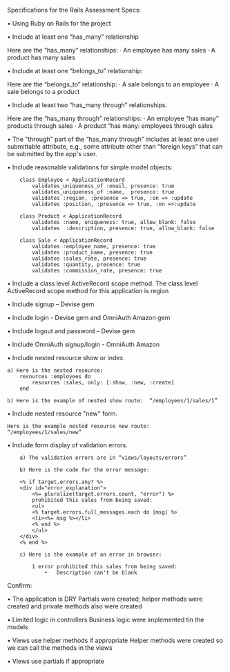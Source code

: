 Specifications for the Rails Assessment Specs:

•   Using Ruby on Rails for the project

•   Include at least one “has_many” relationship

Here are the “has_many” relationships:
    ·	An employee has many sales
    ·	A product has many sales

•   Include at least one “belongs_to” relationship:

Here are the “belongs_to” relationship:
    ·	A sale belongs to an employee
    ·	A sale belongs to a product

•   Include at least two “has_many through” relationships.

Here are the “has_many through” relationships:
    ·	An employee “has many” products through sales
    ·	A product “has many: employees through sales

•   The "through" part of the “has_many through” includes at least one user submittable attribute, e.g., some attribute other than “foreign keys” that can be submitted by the app's user.

•    Include reasonable validations for simple model objects:

        class Employee < ApplicationRecord
            validates_uniqueness_of :email, presence: true
            validates_uniqueness_of :name,  presence: true
            validates :region, :presence => true, :on => :update
            validates :position, :presence => true, :on =>:update

        class Product < ApplicationRecord
            validates :name, uniqueness: true, allow_blank: false
            validates  :description, presence: true, allow_blank: false

        class Sale < ApplicationRecord
            validates :employee_name, presence: true
            validates :product_name, presence: true
            validates :sales_rate, presence: true
            validates :quantity, presence: true
            validates :commission_rate, presence: true


•   Include a class level ActiveRecord scope method.
        The class level ActiveRecord scope method for this application is region

•   Include signup – Devise gem

•   Include login - Devise gem and OmniAuth Amazon gem

•   Include logout and password – Devise gem

•   Include OmniAuth signup/login - OmniAuth Amazon

•   Include nested resource show or index.

    a) Here is the nested resource:
        resources :employees do
            resources :sales, only: [:show, :new, :create]
        end

    b) Here is the example of nested show route:  “/employees/1/sales/1”

•   Include nested resource "new" form.

    Here is the example nested resource new route: “/employees/1/sales/new”

•   Include form display of validation errors.

        a) The validation errors are in “views/layouts/errors”

        b) Here is the code for the error message:

        <% if target.errors.any? %>
        <div id="error_explanation">
            <%= pluralize(target.errors.count, "error") %>
            prohibited this sales from being saved:
            <ul>
            <% target.errors.full_messages.each do |msg| %>
            <li><%= msg %></li>
            <% end %>
            </ul>
        </div>
        <% end %>

        c) Here is the example of an error in browser:

            1 error prohibited this sales from being saved:
                •	Description can't be blank


Confirm:

•   The application is DRY
        Partials were created; helper methods were created and private methods also were created

•   Limited logic in controllers
	    Business logic were implemented tin the models

•   Views use helper methods if appropriate
	    Helper methods were created so we can call the methods in the views


•   Views use partials if appropriate